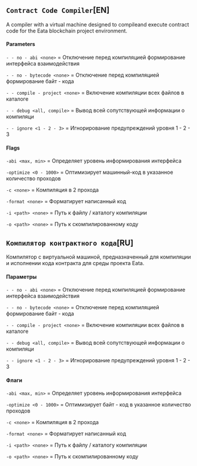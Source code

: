 ## `Contract Code Compiler`[EN]
A compiler with a virtual machine designed to compileand execute contract code for the Eata blockchain project environment.


#### Parameters
`- - no - abi <none>` = Отключение перед компиляцией формирование интерфейса взаимодействия

`- - no - bytecode <none>` = Отключение перед компиляцией формирование байт - кода

`- - compile - project <none>` = Включение компиляции всех файлов в каталоге

`- - debug <all, compile>` = Вывод всей сопутствующей информации о компиляци

`- - ignore <1 - 2 - 3>` = Игнорирование предупреждений уровня 1 - 2 - 3


#### Flags
`-abi <max, min>` = Определяет уровень информирования интерфейса

`-optimize <0 - 1000>` = Оптимизирует машинный-код в указанное количество проходов

`-c <none>` = Компиляция в 2 прохода

`-format <none>` = Форматирует написанный код

`-i <path> <none>` = Путь к файлу / каталогу компиляции

`-o <path> <none>` = Путь к скомпилированному коду





## `Компилятор контрактного кода`[RU]
Компилятор с виртуальной машиной, предназначенный для компиляции и исполнении кода контракта для среды проекта Eata.


#### Параметры
`- - no - abi <none>` = Отключение перед компиляцией формирование интерфейса взаимодействия

`- - no - bytecode <none>` = Отключение перед компиляцией формирование байт - кода

`- - compile - project <none>` = Включение компиляции всех файлов в каталоге

`- - debug <all, compile>` = Вывод всей сопутствующей информации о компиляци

`- - ignore <1 - 2 - 3>` = Игнорирование предупреждений уровня 1 - 2 - 3


#### Флаги
`-abi <max, min>` = Определяет уровень информирования интерфейса

`-optimize <0 - 1000>` = Оптимизирует байт - код в указанное количество проходов

`-c <none>` = Компиляция в 2 прохода

`-format <none>` = Форматирует написанный код

`-i <path> <none>` = Путь к файлу / каталогу компиляции

`-o <path> <none>` = Путь к скомпилированному коду
